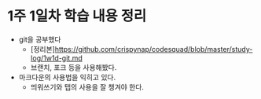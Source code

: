 # 1주 1일차 학습 내용 정리
* git을 공부했다
	* [정리본]https://github.com/crispynap/codesquad/blob/master/study-log/1w1d-git.md
	* 브랜치, 포크 등을 사용해봤다.
* 마크다운의 사용법을 익히고 있다.
	* 띄워쓰기와 탭의 사용을 잘 챙겨야 한다.
